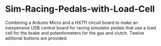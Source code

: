 # Sim-Racing-Pedals-with-Load-Cell
Combining a Arduino Micro and a HX711 circuit board to make an inexpensive USB control board for racing simulator pedals that use a load cell for the brake and potentiometers for the gas and clutch. Twelve aditional buttons are provided.  
